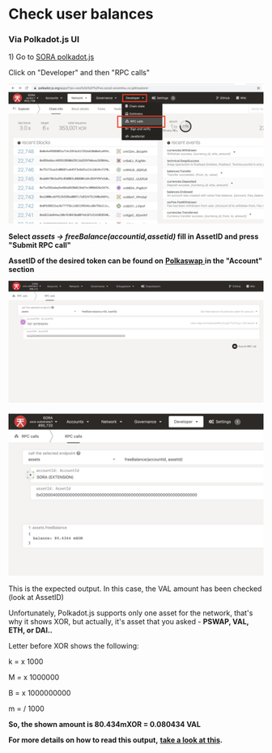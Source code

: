 # Check user balances

### Via Polkadot.js UI

1\) Go to [SORA polkadot.js](https://polkadot.js.org/apps/?rpc=wss%3A%2F%2Fws.sora2.soramitsu.co.jp#/rpc)&#x20;

Click on "Developer" and then "RPC calls"

![](../../.gitbook/assets/1.PNG)

**Select **_**assets → freeBalance(accountid,assetid)**_** fill in AssetID and press "Submit RPC call"**

**AssetID of the desired token can be found on** [**Polkaswap** ](https://polkaswap.io/#/wallet)**in the "Account" section**

![](../../.gitbook/assets/Cattura.PNG)

![](../../.gitbook/assets/12.jpg)

This is the expected output. In this case, the VAL amount has been checked (look at AssetID)

Unfortunately, Polkadot.js supports only one asset for the network, that's why it shows XOR, but actually, it's asset that you asked - **PSWAP, VAL, ETH, or DAI..**

Letter before XOR shows the following:

k =  x 1000&#x20;

M _=_ x 1000000&#x20;

B = x 1000000000

m = / 1000

**So, the shown amount is 80.434mXOR = 0.080434 VAL**

**For more details on how to read this output,** [**take a look at this**](how-to-check-asset-current-supply-on-sora-network.md#how-to-read-the-results)**.**
